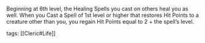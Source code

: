 Beginning at 6th level, the Healing Spells you cast on others heal you as well. When you Cast a Spell of 1st level or higher that restores Hit Points to a creature other than you, you regain Hit Points equal to 2 + the spell’s level.

tags: [[Cleric#Life]]